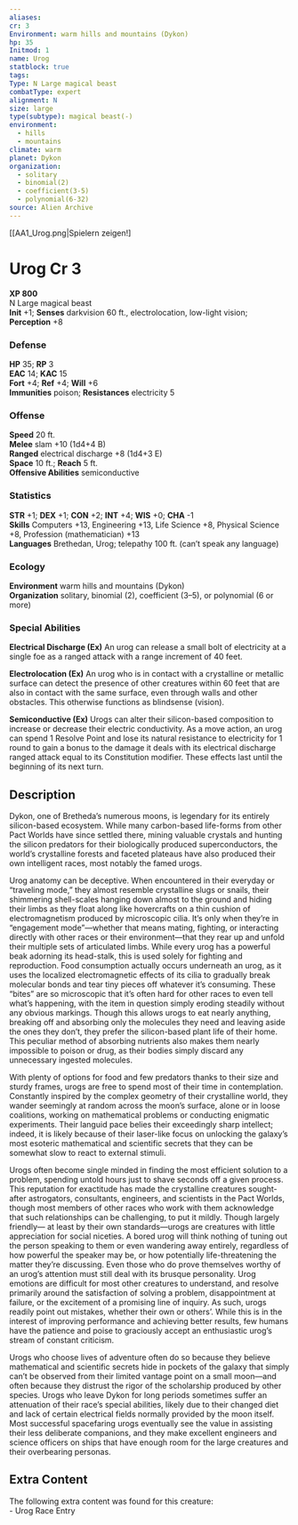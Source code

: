 ```yaml
---
aliases: 
cr: 3
Environment: warm hills and mountains (Dykon)
hp: 35
Initmod: 1
name: Urog
statblock: true
tags: 
Type: N Large magical beast
combatType: expert
alignment: N
size: large
type(subtype): magical beast(-)
environment:
  - hills
  - mountains
climate: warm
planet: Dykon
organization:
  - solitary
  - binomial(2)
  - coefficient(3-5)
  - polynomial(6-32)
source: Alien Archive
---
```

[[AA1_Urog.png|Spielern zeigen!]

# Urog Cr 3

**XP 800**  
N Large magical beast  
**Init** +1; **Senses** darkvision 60 ft., electrolocation, low-light vision; **Perception** +8  

### Defense

**HP** 35; **RP** 3  
**EAC** 14; **KAC** 15  
**Fort** +4; **Ref** +4; **Will** +6  
**Immunities** poison; **Resistances** electricity 5  

### Offense

**Speed** 20 ft.  
**Melee** slam +10 (1d4+4 B)  
**Ranged** electrical discharge +8 (1d4+3 E)  
**Space** 10 ft.; **Reach** 5 ft.  
**Offensive Abilities** semiconductive

### Statistics

**STR** +1; **DEX** +1; **CON** +2; **INT** +4; **WIS** +0; **CHA** -1  
**Skills** Computers +13, Engineering +13, Life Science +8, Physical Science +8, Profession (mathematician) +13  
**Languages** Brethedan, Urog; telepathy 100 ft. (can’t speak any language)

### Ecology

**Environment** warm hills and mountains (Dykon)  
**Organization** solitary, binomial (2), coefficient (3–5), or polynomial (6 or more)

### Special Abilities

**Electrical Discharge (Ex)** An urog can release a small bolt of electricity at a single foe as a ranged attack with a range increment of 40 feet.

**Electrolocation (Ex)** An urog who is in contact with a crystalline or metallic surface can detect the presence of other creatures within 60 feet that are also in contact with the same surface, even through walls and other obstacles. This otherwise functions as blindsense (vision).

**Semiconductive (Ex)** Urogs can alter their silicon-based composition to increase or decrease their electric conductivity. As a move action, an urog can spend 1 Resolve Point and lose its natural resistance to electricity for 1 round to gain a bonus to the damage it deals with its electrical discharge ranged attack equal to its Constitution modifier. These effects last until the beginning of its next turn.

## Description

Dykon, one of Bretheda’s numerous moons, is legendary for its entirely silicon-based ecosystem. While many carbon-based life-forms from other Pact Worlds have since settled there, mining valuable crystals and hunting the silicon predators for their biologically produced superconductors, the world’s crystalline forests and faceted plateaus have also produced their own intelligent races, most notably the famed urogs.

Urog anatomy can be deceptive. When encountered in their everyday or “traveling mode,” they almost resemble crystalline slugs or snails, their shimmering shell-scales hanging down almost to the ground and hiding their limbs as they float along like hovercrafts on a thin cushion of electromagnetism produced by microscopic cilia. It’s only when they’re in “engagement mode”—whether that means mating, fighting, or interacting directly with other races or their environment—that they rear up and unfold their multiple sets of articulated limbs. While every urog has a powerful beak adorning its head-stalk, this is used solely for fighting and reproduction. Food consumption actually occurs underneath an urog, as it uses the localized electromagnetic effects of its cilia to gradually break molecular bonds and tear tiny pieces off whatever it’s consuming. These “bites” are so microscopic that it’s often hard for other races to even tell what’s happening, with the item in question simply eroding steadily without any obvious markings. Though this allows urogs to eat nearly anything, breaking off and absorbing only the molecules they need and leaving aside the ones they don’t, they prefer the silicon-based plant life of their home. This peculiar method of absorbing nutrients also makes them nearly impossible to poison or drug, as their bodies simply discard any unnecessary ingested molecules.

With plenty of options for food and few predators thanks to their size and sturdy frames, urogs are free to spend most of their time in contemplation. Constantly inspired by the complex geometry of their crystalline world, they wander seemingly at random across the moon’s surface, alone or in loose coalitions, working on mathematical problems or conducting enigmatic experiments. Their languid pace belies their exceedingly sharp intellect; indeed, it is likely because of their laser-like focus on unlocking the galaxy’s most esoteric mathematical and scientific secrets that they can be somewhat slow to react to external stimuli.

Urogs often become single minded in finding the most efficient solution to a problem, spending untold hours just to shave seconds off a given process. This reputation for exactitude has made the crystalline creatures sought-after astrogators, consultants, engineers, and scientists in the Pact Worlds, though most members of other races who work with them acknowledge that such relationships can be challenging, to put it mildly. Though largely friendly— at least by their own standards—urogs are creatures with little appreciation for social niceties. A bored urog will think nothing of tuning out the person speaking to them or even wandering away entirely, regardless of how powerful the speaker may be, or how potentially life-threatening the matter they’re discussing. Even those who do prove themselves worthy of an urog’s attention must still deal with its brusque personality. Urog emotions are difficult for most other creatures to understand, and resolve primarily around the satisfaction of solving a problem, disappointment at failure, or the excitement of a promising line of inquiry. As such, urogs readily point out mistakes, whether their own or others’. While this is in the interest of improving performance and achieving better results, few humans have the patience and poise to graciously accept an enthusiastic urog’s stream of constant criticism.

Urogs who choose lives of adventure often do so because they believe mathematical and scientific secrets hide in pockets of the galaxy that simply can’t be observed from their limited vantage point on a small moon—and often because they distrust the rigor of the scholarship produced by other species. Urogs who leave Dykon for long periods sometimes suffer an attenuation of their race’s special abilities, likely due to their changed diet and lack of certain electrical fields normally provided by the moon itself. Most successful spacefaring urogs eventually see the value in assisting their less deliberate companions, and they make excellent engineers and science officers on ships that have enough room for the large creatures and their overbearing personas.

## Extra Content

The following extra content was found for this creature:  
\- Urog Race Entry


